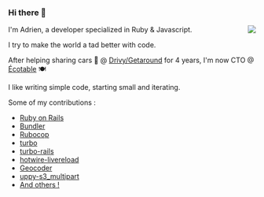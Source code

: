 ### Hi there 👋
<img align="right" src="https://github-readme-stats.vercel.app/api?username=Intrepidd&count_private=true&theme=dark" />
I'm Adrien, a developer specialized in Ruby & Javascript.

I try to make the world a tad better with code. 

After helping sharing cars 🚗 @ [Drivy/Getaround](https://fr.getaround.com) for 4 years, I'm now CTO @ [Écotable](https://ecotable.fr/) 🍽

I like writing simple code, starting small and iterating.

Some of my contributions : 
- [Ruby on Rails](https://contributors.rubyonrails.org/contributors/adrien-siami/commits)
- [Bundler](https://github.com/rubygems/bundler/pull/3195)
- [Rubocop](https://github.com/rubocop/rubocop/pulls?q=is%3Apr+author%3AIntrepidd+is%3Aclosed)
- [turbo](https://github.com/hotwired/turbo/pull/299)
- [turbo-rails](https://github.com/hotwired/turbo-rails/pull/17)
- [hotwire-livereload](https://github.com/kirillplatonov/hotwire-livereload/pull/47)
- [Geocoder](https://github.com/alexreisner/geocoder/pull/1480)
- [uppy-s3_multipart](https://github.com/janko/uppy-s3_multipart/pull/24)
- [And others !](https://github.com/pulls?q=is%3Apr+author%3AIntrepidd+archived%3Afalse+is%3Amerged)

<!--
**Intrepidd/Intrepidd** is a ✨ _special_ ✨ repository because its `README.md` (this file) appears on your GitHub profile.

Here are some ideas to get you started:

- 🔭 I’m currently working on ...
- 🌱 I’m currently learning ...
- 👯 I’m looking to collaborate on ...
- 🤔 I’m looking for help with ...
- 💬 Ask me about ...
- 📫 How to reach me: ...
- 😄 Pronouns: ...
- ⚡ Fun fact: ...
-->
